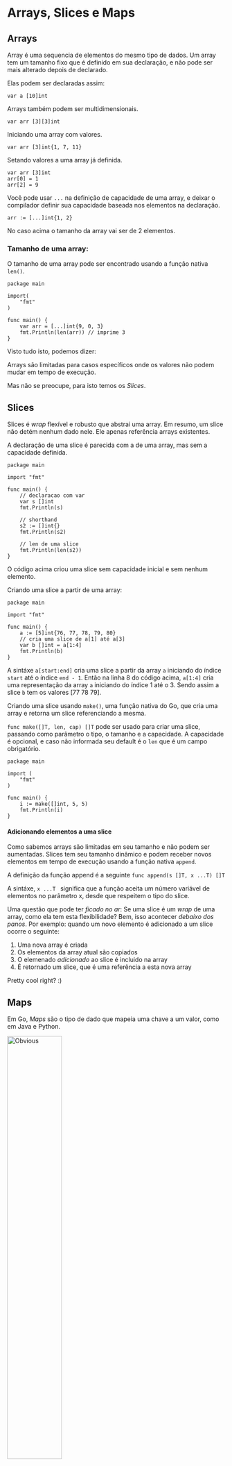 # Arrays, Slices e Maps

## Arrays

Array é uma sequencia de elementos do mesmo tipo de dados. Um array tem um tamanho fixo que é definido em sua declaração, e não pode ser mais alterado depois de declarado.


Elas podem ser declaradas assim:
```golang
var a [10]int
```

Arrays também podem ser multidimensionais.
```golang
var arr [3][3]int
```

Iniciando uma array com valores.
```golang
var arr [3]int{1, 7, 11}
```

Setando valores a uma array já definida.
```golang
var arr [3]int
arr[0] = 1
arr[2] = 9
```


Você pode usar ```...``` na definição de capacidade de uma array, e deixar o compilador definir sua capacidade baseada nos elementos na declaração.

```golang
arr := [...]int{1, 2}
```

No caso acima o tamanho da array vai ser de 2 elementos.

### Tamanho de uma array:

O tamanho de uma array pode ser encontrado usando a função nativa ```len()```.

```golang
package main

import(
    "fmt"
)

func main() {
    var arr = [...]int{9, 0, 3}
    fmt.Println(len(arr)) // imprime 3
}
```

Visto tudo isto, podemos dizer:

Arrays são limitadas para casos específicos onde os valores não podem mudar em tempo de execução.

Mas não se preocupe, para isto temos os *Slices*.

## Slices

Slices é *wrap* flexível e robusto que abstrai uma array. Em resumo, um slice não detém nenhum dado nele. Ele apenas referência arrays existentes.

A declaração de uma slice é parecida com a de uma array, mas sem a capacidade definida.

```golang
package main

import "fmt"

func main() {
    // declaracao com var
    var s []int
    fmt.Println(s)

    // shorthand
    s2 := []int{}
    fmt.Println(s2)

    // len de uma slice
    fmt.Println(len(s2))
}
```

O código acima criou uma slice sem capacidade inicial e sem nenhum elemento.

Criando uma slice a partir de uma array:

```golang
package main

import "fmt"

func main() {
    a := [5]int{76, 77, 78, 79, 80}
    // cria uma slice de a[1] até a[3]
    var b []int = a[1:4]
    fmt.Println(b)
}
```

A sintáxe ```a[start:end]``` cria uma slice a partir da array ```a``` iniciando do índice ```start``` até o índice ```end - 1```.
Então na linha 8 do código acima, ```a[1:4]``` cria uma representação da array ```a``` iniciando do índice 1 até o 3. Sendo assim a slice ```b``` tem os valores [77 78 79].


Criando uma slice usando ```make()```, uma função nativa do Go, que cria uma array e retorna um slice referenciando a mesma.

```func make([]T, len, cap) []T``` pode ser usado para criar uma slice, passando como parâmetro o tipo, o tamanho e a capacidade. A capacidade é opcional, e caso não informada seu default é o ```len``` que é um campo obrigatório.

```golang
package main

import (  
    "fmt"
)

func main() {  
    i := make([]int, 5, 5)
    fmt.Println(i)
}
```
 
#### Adicionando elementos a uma slice

Como sabemos arrays são limitadas em seu tamanho e não podem ser aumentadas. Slices tem seu tamanho dinâmico e podem receber novos elementos em tempo de execução usando a função nativa ```append```.

A definição da função append é a seguinte
```func append(s []T, x ...T) []T```

A sintáxe, ```x ...T ``` significa que a função aceita um número variável de elementos no parâmetro x, desde que respeitem o tipo do slice.

Uma questão que pode ter *ficado no ar*: Se uma slice é um *wrap* de uma array, como ela tem esta flexibilidade?
Bem, isso acontecer *debaixo dos panos*. Por exemplo: quando um novo elemento é adicionado a um slice ocorre o seguinte:

1. Uma nova array é criada
2. Os elementos da array atual são copiados
3. O elemenado *adicionado* ao slice é incluido na array
4. É retornado um slice, que é uma referência a esta nova array

Pretty cool right? :)


## Maps

Em Go, *Maps* são o tipo de dado que mapeia uma chave a um valor, como em Java e Python.

<img src="https://m.media-amazon.com/images/M/MV5BNDU1NTMwNTEtNjk0Yy00NDNlLWFiODctZWI5ODVlMGZmNzk2XkEyXkFqcGdeQXVyNjcwMzEzMTU@._V1_.jpg" alt="Obvious" width="50%"/>

*Fucking obvious*

Declarando um *map* em Go

```golang
var m map[string]int
```

Acima, a variável *m* referência o mapa criado, no qual a chave é uma *string* e o valor é um *int*.

Abaixo alguns exemplos de uso de map.

```golang
package main

import "fmt"

func main() {
	m := make(map[string]bool)

	m["www.google.com.br"] = true
	m["www.facebook.com"] = true

	if m["www.orkut.com"] == false {
		fmt.Println("Oops, nunca acessamos este site")
    }
    
    m["www.orkut.com.br"] = true

    fmt.Println(len(m))

    delete(m, "www.orkut.com.br")

    fmt.Println(len(m))
}
```

